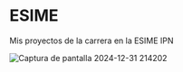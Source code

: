 # ESIME
Mis proyectos de la carrera en la ESIME IPN

![Captura de pantalla 2024-12-31 214202](https://github.com/user-attachments/assets/e0bbfde8-88ab-4d7f-9c0f-0fb3db3c913d)
